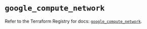 # `google_compute_network`

Refer to the Terraform Registry for docs: [`google_compute_network`](https://registry.terraform.io/providers/hashicorp/google/6.39.0/docs/resources/compute_network).
